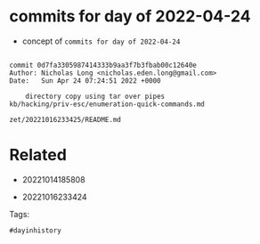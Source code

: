 # commits for day of 2022-04-24

- concept of `commits for day of 2022-04-24`

```

commit 0d7fa3305987414333b9aa3f7b3fbab00c12640e
Author: Nicholas Long <nicholas.eden.long@gmail.com>
Date:   Sun Apr 24 07:24:51 2022 +0000

    directory copy using tar over pipes
kb/hacking/priv-esc/enumeration-quick-commands.md
```

` zet/20221016233425/README.md `

# Related

- 20221014185808

- 20221016233424

Tags:

    #dayinhistory
